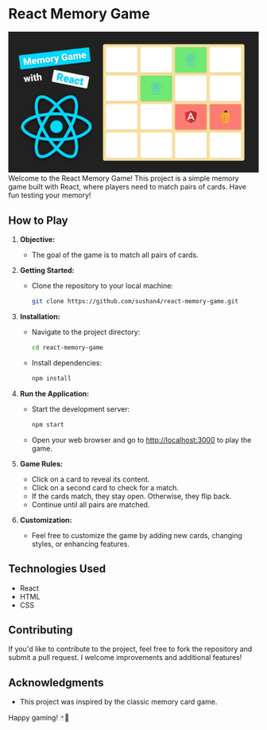 # React Memory Game
![React Memory Game](./public/img/game-preview.png)
Welcome to the React Memory Game! This project is a simple memory game built with React, where players need to match pairs of cards. Have fun testing your memory!

## How to Play

1. **Objective:**
   - The goal of the game is to match all pairs of cards.

2. **Getting Started:**
   - Clone the repository to your local machine:
     ```bash
     git clone https://github.com/sushan4/react-memory-game.git
     ```

3. **Installation:**
   - Navigate to the project directory:
     ```bash
     cd react-memory-game
     ```
   - Install dependencies:
     ```bash
     npm install
     ```

4. **Run the Application:**
   - Start the development server:
     ```bash
     npm start
     ```
   - Open your web browser and go to [http://localhost:3000](http://localhost:3000) to play the game.

5. **Game Rules:**
   - Click on a card to reveal its content.
   - Click on a second card to check for a match.
   - If the cards match, they stay open. Otherwise, they flip back.
   - Continue until all pairs are matched.

6. **Customization:**
   - Feel free to customize the game by adding new cards, changing styles, or enhancing features.

## Technologies Used

- React
- HTML
- CSS

## Contributing

If you'd like to contribute to the project, feel free to fork the repository and submit a pull request. I welcome improvements and additional features!

## Acknowledgments

- This project was inspired by the classic memory card game.

Happy gaming! 🃏🎉

